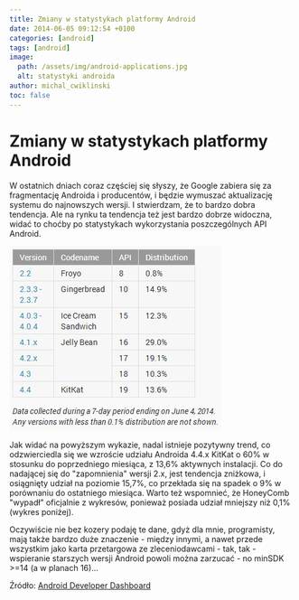 ```yaml
---
title: Zmiany w statystykach platformy Android
date: 2014-06-05 09:12:54 +0100
categories: [android]
tags: [android]
image:
  path: /assets/img/android-applications.jpg
  alt: statystyki androida
author: michal_cwiklinski
toc: false
---
```


# Zmiany w statystykach platformy Android

W ostatnich dniach coraz częściej się słyszy, że Google zabiera się za fragmentację Androida i producentów, i będzie wymuszać aktualizację systemu do najnowszych wersji. I stwierdzam, że to bardzo dobra tendencja. Ale na rynku ta tendencja też jest bardzo dobrze widoczna, widać to choćby po statystykach wykorzystania poszczególnych API Android.

![Statystyki platformy Android - maj 2015](/assets/img/statystyki-maj-2015.png)

 Jak widać na powyższym wykazie, nadal istnieje pozytywny trend, co odzwierciedla się we wzroście udziału Androida 4.4.x KitKat o 60% w stosunku do poprzedniego miesiąca, z 13,6% aktywnych instalacji. Co do nadającej się do "zapomnienia"  wersji 2.x, jest tendencja zniżkowa, i osiągnięty udział na poziomie 15,7%, co przekłada się na spadek o 9% w porównaniu do ostatniego miesiąca. Warto też wspomnieć, że HoneyComb "wypadł" oficjalnie z wykresów, ponieważ posiada udział mniejszy niż 0,1% (wykres poniżej).

Oczywiście nie bez kozery podaję te dane, gdyż dla mnie, programisty, mają także bardzo duże znaczenie - między innymi, a nawet przede wszystkim jako karta przetargowa ze zleceniodawcami - tak, tak - wspieranie starszych wersji Android powoli można zarzucać - no minSDK >=14 (a w planach 16)...

Źródło: [Android Developer Dashboard](http://developer.android.com/about/dashboards/index.html)